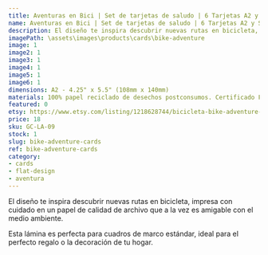 ```yaml
---
title: Aventuras en Bici | Set de tarjetas de saludo | 6 Tarjetas A2 y Sobres y Stickers
name: Aventuras en Bici | Set de tarjetas de saludo | 6 Tarjetas A2 y Sobres y Stickers
description: El diseño te inspira descubrir nuevas rutas en bicicleta, impresa con cuidado en un papel de calidad de archivo que a la vez es amigable con el medio ambiente.
imagePath: \assets\images\products\cards\bike-adventure
image: 1
image2: 1
image3: 1
image4: 1
image5: 1
image6: 1
dimensions: A2 - 4.25" x 5.5" (108mm x 140mm)
materials: 100% papel reciclado de desechos postconsumos. Certificado FSC.
featured: 0
etsy: https://www.etsy.com/listing/1218628744/bicicleta-bike-adventure-assorted
price: 18
sku: GC-LA-09
stock: 1
slug: bike-adventure-cards
ref: bike-adventure-cards
category:
- cards
- flat-design
- aventura
---
```

El diseño te inspira descubrir nuevas rutas en bicicleta, impresa con cuidado en un papel de calidad de archivo que a la vez es amigable con el medio ambiente.

Esta lámina es perfecta para cuadros de marco estándar, ideal para el perfecto regalo o la decoración de tu hogar.
